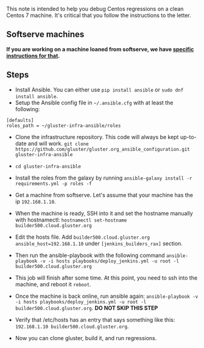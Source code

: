 This note is intended to help you debug Centos regressions on a clean Centos 7 machine. It's critical that you follow the instructions to the letter.

## Softserve machines
**If you are working on a machine loaned from softserve, we have [specific instructions for that][softserve].**

## Steps
* Install Ansible. You can either use `pip install ansible` or `sudo dnf install ansible`.
* Setup the Ansible config file in `~/.ansible.cfg` with at least the following: 
```
[defaults]
roles_path = ~/gluster-infra-ansible/roles
```
* Clone the infrastructure repository. This code will always be kept up-to-date and will work. `git clone https://github.com/gluster/gluster.org_ansible_configuration.git gluster-infra-ansible`
* `cd gluster-infra-ansible`
* Install the roles from the galaxy by running `ansible-galaxy install -r requirements.yml -p roles -f`
* Get a machine from softserve. Let's assume that your machine has the ip `192.168.1.10`.
* When the machine is ready, SSH into it and set the hostname manually with hostnamectl: `hostnamectl set-hostname builder500.cloud.gluster.org`

* Edit the hosts file. Add `builder500.cloud.gluster.org ansible_host=192.168.1.10` under `[jenkins_builders_rax]` section.
* Then run the ansible-playbook with the following command `ansible-playbook -v -i hosts playbooks/deploy_jenkins.yml -u root -l builder500.cloud.gluster.org`
* This job will finish after some time. At this point, you need to ssh into the machine, and reboot it `reboot`.
* Once the machine is back online, run ansible again: `ansible-playbook -v -i hosts playbooks/deploy_jenkins.yml -u root -l builder500.cloud.gluster.org`. **DO NOT SKIP THIS STEP**

* Verify that /etc/hosts has an entry that says something like this: `192.168.1.10 builder500.cloud.gluster.org`.
* Now you can clone gluster, build it, and run regressions.

[softserve]: https://github.com/gluster/softserve/wiki/Running-Regressions-on-loaned-Softserve-instances